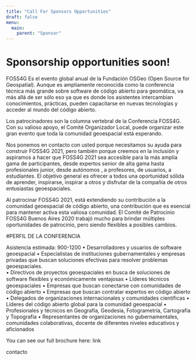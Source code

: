 ```yaml
---
title: "Call For Sponsors Opportunities"
draft: false
menu:
  main:
    parent: "Sponsor"
---
```


# Sponsorship opportunities soon!

FOSS4G Es el evento global anual de la Fundación OSGeo (Open Source for Geospatial). Aunque es ampliamente reconocida como la conferencia técnica más grande sobre software de código abierto para geomática, va más allá de ser sólo eso ya que es donde los asistentes intercambian conocimientos, prácticas, pueden capacitarse en nuevas tecnologías y acceder al mundo del código abierto.

Los patrocinadores son la columna vertebral de la Conferencia FOSS4G. Con su valioso apoyo, el Comité Organizador Local, puede organizar este gran evento que toda la comunidad geoespacial está esperando.

Nos ponemos en contacto con usted porque necesitamos su ayuda para construir FOSS4G 2021, pero también porque creemos en la inclusión y aspiramos a hacer que FOSS4G 2021 sea accesible para la más amplia gama de participantes, desde expertos senior de alta gama hasta profesionales junior, desde autónomos , a profesores, de usuarios, a estudiantes. El objetivo general es ofrecer a todos una oportunidad sólida de aprender, inspirarse, inspirar a otros y disfrutar de la compañía de otros entusiastas geoespaciales.

Al patrocinar FOSS4G 2021, está extendiendo su contribución a la comunidad geoespacial de código abierto, una contribución que es esencial para mantener activa esta valiosa comunidad. El Comité de Patrocinio FOSS4G Buenos Aires 2020 trabajó mucho para brindar múltiples oportunidades de patrocinio, pero siendo flexibles a posibles cambios. 

#PERFIL DE LA CONFERENCIA


Asistencia estimada: 900-1200
•	Desarrolladores y usuarios de software geoespacial
•	Especialistas de instituciones gubernamentales y empresas privadas que buscan soluciones efectivas para resolver problemas geoespaciales.  
•	Directivos de proyectos geoespaciales en busca de soluciones de software ﬂexibles y económicamente ventajosas 
•	Líderes técnicos geoespaciales 
•	Empresas que buscan conectarse con comunidades de código abierto 
•	Empresas que buscan contratar expertos en código abierto 
•	Delegados de organizaciones internacionales y comunidades científicas 
•	Líderes del código abierto global para la comunidad geoespacial
•	Profesionales y técnicos en Geografía, Geodesia, Fotogrametría, Cartografía y Topografía
•	Representantes de organizaciones no gubernamentales, comunidades colaborativas, docente de diferentes niveles educativos y aficionados


You can see our full brochure here: link


contacto